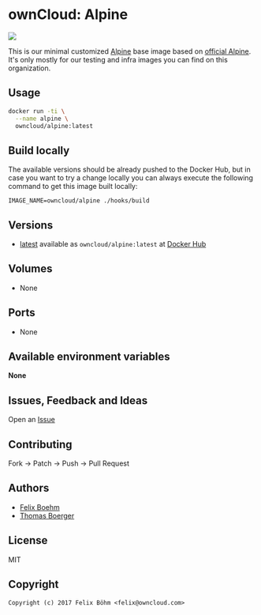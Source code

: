 # ownCloud: Alpine

[![](https://images.microbadger.com/badges/image/owncloud/alpine.svg)](https://microbadger.com/images/owncloud/alpine "Get your own image badge on microbadger.com")

This is our minimal customized [Alpine](https://alpinelinux.org/) base image based on [official Alpine](https://registry.hub.docker.com/_/alpine/). It's only mostly for our testing and infra images you can find on this organization.


## Usage

```bash
docker run -ti \
  --name alpine \
  owncloud/alpine:latest
```


## Build locally

The available versions should be already pushed to the Docker Hub, but in case you want to try a change locally you can always execute the following command to get this image built locally:

```
IMAGE_NAME=owncloud/alpine ./hooks/build
```


## Versions

* [latest](https://github.com/owncloud-docker/alpine/tree/master) available as ```owncloud/alpine:latest``` at [Docker Hub](https://registry.hub.docker.com/u/owncloud/alpine/)


## Volumes

* None


## Ports

* None


## Available environment variables

**None**


## Issues, Feedback and Ideas

Open an [Issue](https://github.com/owncloud-docker/alpine/issues)


## Contributing

Fork -> Patch -> Push -> Pull Request


## Authors

* [Felix Boehm](https://github.com/felixboehm)
* [Thomas Boerger](https://github.com/tboerger)


## License

MIT


## Copyright

```
Copyright (c) 2017 Felix Böhm <felix@owncloud.com>
```
